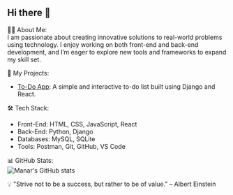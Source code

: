 ## Hi there 👋

<!--
**manaralamri/manaralamri** is a ✨ _special_ ✨ repository because its `README.md` (this file) appears on your GitHub profile.

Here are some ideas to get you started:

- 🔭 I’m currently working on Improving myself  
- 🌱 I’m currently learning React 
- 👯 I’m looking to collaborate on ...
- 🤔 I’m looking for help with ...
- 💬  Ask me about JS, CSS, MySQL, SQLite, Django, Postman, Python
- 📫 How to reach me: manarapamre33@gmail.com  
- 😄 Pronouns: ...
- ⚡ Fun fact: ...
-->
👩‍💻 About Me:  
I am passionate about creating innovative solutions to real-world problems using technology. I enjoy working on both front-end and back-end development, and I’m eager to explore new tools and frameworks to expand my skill set. 

📂 My Projects:  
- [To-Do App](https://github.com/your_project_link): A simple and interactive to-do list built using Django and React.

🛠️ Tech Stack:  
- Front-End: HTML, CSS, JavaScript, React  
- Back-End: Python, Django   
- Databases: MySQL, SQLite  
- Tools: Postman, Git, GitHub, VS Code  


📊 GitHub Stats:  
![Manar's GitHub stats]()  


💡 "Strive not to be a success, but rather to be of value." – Albert Einstein  

